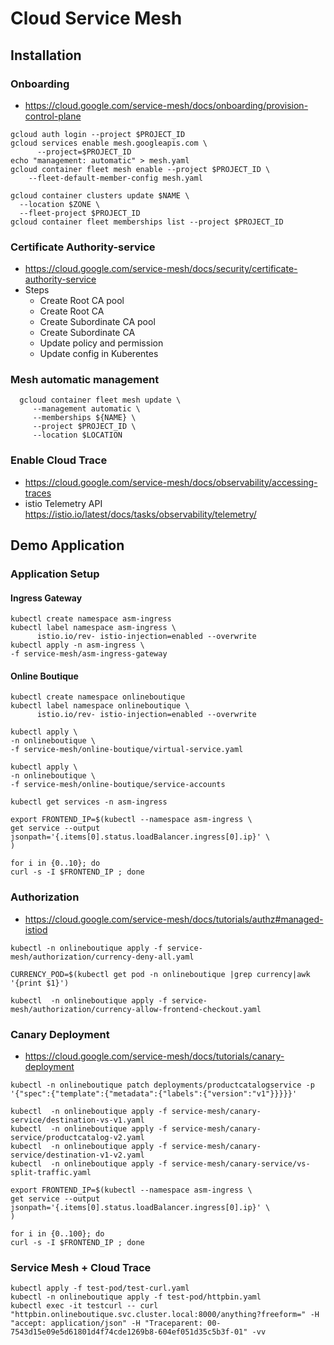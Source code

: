 # Cloud Service Mesh

## Installation

### Onboarding

- https://cloud.google.com/service-mesh/docs/onboarding/provision-control-plane

```
gcloud auth login --project $PROJECT_ID
gcloud services enable mesh.googleapis.com \
      --project=$PROJECT_ID
echo "management: automatic" > mesh.yaml
gcloud container fleet mesh enable --project $PROJECT_ID \
    --fleet-default-member-config mesh.yaml

gcloud container clusters update $NAME \
  --location $ZONE \
  --fleet-project $PROJECT_ID
gcloud container fleet memberships list --project $PROJECT_ID
```

### Certificate Authority-service

- https://cloud.google.com/service-mesh/docs/security/certificate-authority-service
- Steps
  - Create Root CA pool
  - Create Root CA
  - Create Subordinate CA pool
  - Create Subordinate CA
  - Update policy and permission
  - Update config in Kuberentes

### Mesh automatic management

```
  gcloud container fleet mesh update \
     --management automatic \
     --memberships ${NAME} \
     --project $PROJECT_ID \
     --location $LOCATION
```

### Enable Cloud Trace

- https://cloud.google.com/service-mesh/docs/observability/accessing-traces
- istio Telemetry API https://istio.io/latest/docs/tasks/observability/telemetry/

## Demo Application

### Application Setup

#### Ingress Gateway

```
kubectl create namespace asm-ingress
kubectl label namespace asm-ingress \
      istio.io/rev- istio-injection=enabled --overwrite
kubectl apply -n asm-ingress \
-f service-mesh/asm-ingress-gateway
```

#### Online Boutique 
```
kubectl create namespace onlineboutique
kubectl label namespace onlineboutique \
      istio.io/rev- istio-injection=enabled --overwrite

kubectl apply \
-n onlineboutique \
-f service-mesh/online-boutique/virtual-service.yaml

kubectl apply \
-n onlineboutique \
-f service-mesh/online-boutique/service-accounts

kubectl get services -n asm-ingress

export FRONTEND_IP=$(kubectl --namespace asm-ingress \
get service --output jsonpath='{.items[0].status.loadBalancer.ingress[0].ip}' \
)

for i in {0..10}; do
curl -s -I $FRONTEND_IP ; done
```

### Authorization

- https://cloud.google.com/service-mesh/docs/tutorials/authz#managed-istiod

```
kubectl -n onlineboutique apply -f service-mesh/authorization/currency-deny-all.yaml

CURRENCY_POD=$(kubectl get pod -n onlineboutique |grep currency|awk '{print $1}') 

kubectl  -n onlineboutique apply -f service-mesh/authorization/currency-allow-frontend-checkout.yaml
```

### Canary Deployment

- https://cloud.google.com/service-mesh/docs/tutorials/canary-deployment

```
kubectl -n onlineboutique patch deployments/productcatalogservice -p '{"spec":{"template":{"metadata":{"labels":{"version":"v1"}}}}}' 

kubectl  -n onlineboutique apply -f service-mesh/canary-service/destination-vs-v1.yaml
kubectl  -n onlineboutique apply -f service-mesh/canary-service/productcatalog-v2.yaml
kubectl  -n onlineboutique apply -f service-mesh/canary-service/destination-v1-v2.yaml
kubectl  -n onlineboutique apply -f service-mesh/canary-service/vs-split-traffic.yaml

export FRONTEND_IP=$(kubectl --namespace asm-ingress \
get service --output jsonpath='{.items[0].status.loadBalancer.ingress[0].ip}' \
)

for i in {0..100}; do
curl -s -I $FRONTEND_IP ; done
```

### Service Mesh + Cloud Trace

```
kubectl apply -f test-pod/test-curl.yaml
kubectl -n onlineboutique apply -f test-pod/httpbin.yaml
kubectl exec -it testcurl -- curl "httpbin.onlineboutique.svc.cluster.local:8000/anything?freeform=" -H "accept: application/json" -H "Traceparent: 00-7543d15e09e5d61801d4f74cde1269b8-604ef051d35c5b3f-01" -vv
```